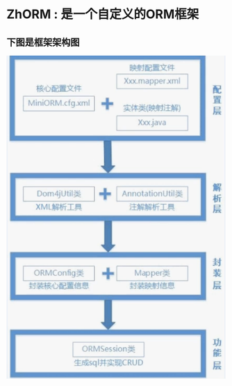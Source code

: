 # ZhORM : 是一个自定义的ORM框架
## 下图是框架架构图
![Image text](https://github.com/zhaohai1299002788/ZhORM/blob/master/src/main/resources/image/20190804-134553.png?raw=true)